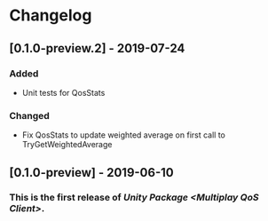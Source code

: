 # Changelog

## [0.1.0-preview.2] - 2019-07-24
###  Added
- Unit tests for QosStats

### Changed
- Fix QosStats to update weighted average on first call to TryGetWeightedAverage

## [0.1.0-preview] - 2019-06-10
### This is the first release of *Unity Package \<Multiplay QoS Client\>*.
